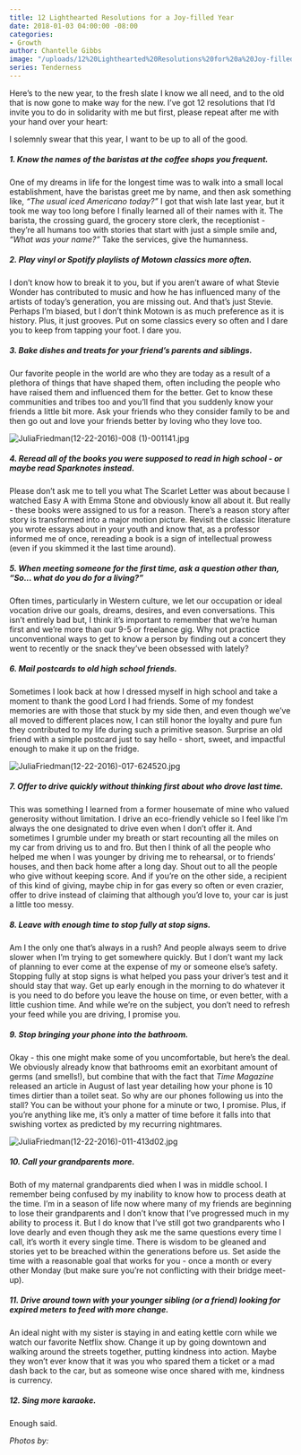 ```yaml
---
title: 12 Lighthearted Resolutions for a Joy-filled Year
date: 2018-01-03 04:00:00 -08:00
categories:
- Growth
author: Chantelle Gibbs
image: "/uploads/12%20Lighthearted%20Resolutions%20for%20a%20Joy-filled%20Year.JPG"
series: Tenderness
---
```


Here’s to the new year, to the fresh slate I know we all need, and to the old that is now gone to make way for the new. I’ve got 12 resolutions that I’d invite you to do in solidarity with me but first, please repeat after me with your hand over your heart:

I solemnly swear that this year, I want to be up to all of the good.

##### 1. Know the names of the baristas at the coffee shops you frequent.

One of my dreams in life for the longest time was to walk into a small local establishment, have the baristas greet me by name, and then ask something like, *“The usual iced Americano today?”* I got that wish late last year, but it took me way too long before I finally learned all of their names with it. The barista, the crossing guard, the grocery store clerk, the receptionist - they’re all humans too with stories that start with just a simple smile and, *“What was your name?”* Take the services, give the humanness.

##### 2. Play vinyl or Spotify playlists of Motown classics more often.

I don’t know how to break it to you, but if you aren’t aware of what Stevie Wonder has contributed to music and how he has influenced many of the artists of today’s generation, you are missing out. And that’s just Stevie. Perhaps I’m biased, but I don’t think Motown is as much preference as it is history. Plus, it just grooves. Put on some classics every so often and I dare you to keep from tapping your foot. I dare you.

##### 3. Bake dishes and treats for your friend’s parents and siblings.

Our favorite people in the world are who they are today as a result of a plethora of things that have shaped them, often including the people who have raised them and influenced them for the better. Get to know these communities and tribes too and you’ll find that you suddenly know your friends a little bit more. Ask your friends who they consider family to be and then go out and love your friends better by loving who they love too.

![JuliaFriedman(12-22-2016)-008 (1)-001141.jpg](/uploads/JuliaFriedman(12-22-2016)-008%20(1)-001141.jpg)

##### 4. Reread all of the books you were supposed to read in high school - or *maybe* read Sparknotes instead.

Please don’t ask me to tell you what The Scarlet Letter was about because I watched Easy A with Emma Stone and obviously know all about it. But really - these books were assigned to us for a reason. There’s a reason story after story is transformed into a major motion picture. Revisit the classic literature you wrote essays about in your youth and know that, as a professor informed me of once, rereading a book is a sign of intellectual prowess (even if you skimmed it the last time around).

##### 5. When meeting someone for the first time, ask a question other than, *“So... what do you do for a living?”*

Often times, particularly in Western culture, we let our occupation or ideal vocation drive our goals, dreams, desires, and even conversations. This isn’t entirely bad but, I think it’s important to remember that we’re human first and we’re more than our 9-5 or freelance gig. Why not practice unconventional ways to get to know a person by finding out a concert they went to recently or the snack they’ve been obsessed with lately?

##### 6. Mail postcards to old high school friends.

Sometimes I look back at how I dressed myself in high school and take a moment to thank the good Lord I had friends. Some of my fondest memories are with those that stuck by my side then, and even though we’ve all moved to different places now, I can still honor the loyalty and pure fun they contributed to my life during such a primitive season. Surprise an old friend with a simple postcard just to say hello - short, sweet, and impactful enough to make it up on the fridge.

![JuliaFriedman(12-22-2016)-017-624520.jpg](/uploads/JuliaFriedman(12-22-2016)-017-624520.jpg)

##### 7. Offer to drive quickly without thinking first about who drove last time.

This was something I learned from a former housemate of mine who valued generosity without limitation. I drive an eco-friendly vehicle so I feel like I’m always the one designated to drive even when I don’t offer it. And sometimes I grumble under my breath or start recounting all the miles on my car from driving us to and fro. But then I think of all the people who helped me when I was younger by driving me to rehearsal, or to friends’ houses, and then back home after a long day. Shout out to all the people who give without keeping score. And if you’re on the other side, a recipient of this kind of giving, maybe chip in for gas every so often or even crazier, offer to drive instead of claiming that although you’d love to, your car is just a little too messy.

##### 8. Leave with enough time to stop fully at stop signs.

Am I the only one that’s always in a rush? And people always seem to drive slower when I’m trying to get somewhere quickly. But I don’t want my lack of planning to ever come at the expense of my or someone else’s safety. Stopping fully at stop signs is what helped you pass your driver’s test and it should stay that way. Get up early enough in the morning to do whatever it is you need to do before you leave the house on time, or even better, with a little cushion time. And while we’re on the subject, you don’t need to refresh your feed while you are driving, I promise you.

##### 9. Stop bringing your phone into the bathroom.

Okay - this one might make some of you uncomfortable, but here’s the deal. We obviously already know that bathrooms emit an exorbitant amount of germs (and smells!), but combine that with the fact that *Time Magazine* released an article in August of last year detailing how your phone is 10 times dirtier than a toilet seat. So why are our phones following us into the stall? You can be without your phone for a minute or two, I promise. Plus, if you’re anything like me, it’s only a matter of time before it falls into that swishing vortex as predicted by my recurring nightmares.

![JuliaFriedman(12-22-2016)-011-413d02.jpg](/uploads/JuliaFriedman(12-22-2016)-011-413d02.jpg)

##### 10. Call your grandparents more.

Both of my maternal grandparents died when I was in middle school. I remember being confused by my inability to know how to process death at the time. I’m in a season of life now where many of my friends are beginning to lose their grandparents and I don’t know that I’ve progressed much in my ability to process it. But I do know that I’ve still got two grandparents who I love dearly and even though they ask me the same questions every time I call, it’s worth it every single time. There is wisdom to be gleaned and stories yet to be breached within the generations before us. Set aside the time with a reasonable goal that works for you - once a month or every other Monday (but make sure you’re not conflicting with their bridge meet-up).

##### 11. Drive around town with your younger sibling (or a friend) looking for expired meters to feed with more change.

An ideal night with my sister is staying in and eating kettle corn while we watch our favorite Netflix show. Change it up by going downtown and walking around the streets together, putting kindness into action. Maybe they won’t ever know that it was you who spared them a ticket or a mad dash back to the car, but as someone wise once shared with me, kindness is currency.

##### 12. Sing more karaoke.

Enough said.

*Photos by:*